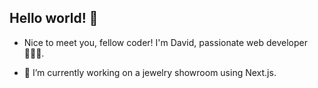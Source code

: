 ## Hello world! 👋

- Nice to meet you, fellow coder! I'm David, passionate web developer 🧑🏻‍💻.

- 🔭 I’m currently working on a jewelry showroom using Next.js.

<!--
**david-stafa/david-stafa** is a ✨ _special_ ✨ repository because its `README.md` (this file) appears on your GitHub profile.

Here are some ideas to get you started:

- 🔭 I’m currently working on ...
- 🌱 I’m currently learning ...
- 👯 I’m looking to collaborate on ...
- 🤔 I’m looking for help with ...
- 💬 Ask me about ...
- 📫 How to reach me: ...
- 😄 Pronouns: ...
- ⚡ Fun fact: ...
-->
